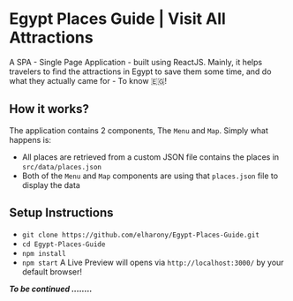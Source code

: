 # Egypt Places Guide | Visit All Attractions
A SPA - Single Page Application - built using ReactJS. Mainly, it helps travelers to find the attractions in Egypt to save them some time, and do what they actually came for - To know 🇪🇬!

## How it works?
The application contains 2 components, The `Menu` and `Map`. Simply what happens is:
- All places are retrieved from a custom JSON file contains the places in `src/data/places.json`
- Both of the `Menu` and `Map` components are using that `places.json` file to display the data 

## Setup Instructions
- `git clone https://github.com/elharony/Egypt-Places-Guide.git`
- `cd Egypt-Places-Guide`
- `npm install`
- `npm start`
A Live Preview will opens via `http://localhost:3000/` by your default browser!

_**To be continued ........**_
